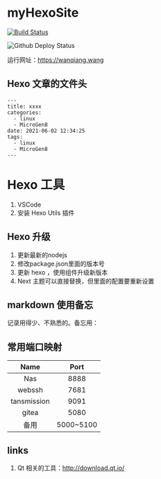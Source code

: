 # myHexoSite

[![Build Status](https://travis-ci.org/wangwanqiang/myHexoSite.svg?branch=master)](https://travis-ci.org/wangwanqiang/myHexoSite)

![Github Deploy Status](https://github.com/wangwanqiang/myHexoSite/actions/workflows/main.yml/badge.svg)

运行网址：https://wanqiang.wang

## Hexo 文章的文件头

```
---
title: xxxx
categories:
  - linux
  - MicroGen8
date: 2021-06-02 12:34:25
tags:
  - linux
  - MicroGen8
---
```

# Hexo 工具

1. VSCode
2. 安装 Hexo Utils 插件

## Hexo 升级

1. 更新最新的nodejs
2. 修改package.json里面的版本号
3. 更新 hexo ，使用组件升级新版本
4. Next 主题可以直接替换，但里面的配置要重新设置


## markdown 使用备忘 

记录用得少、不熟悉的。备忘用：

## 常用端口映射

|    Name     | Port |
| :---------: | :--: |
|     Nas     | 8888 |
|   webssh    | 7681 |
| tansmission | 9091 |
|    gitea    | 5080 |
|    备用    | 5000~5100 |




## links

1. Qt 相关的工具：http://download.qt.io/


